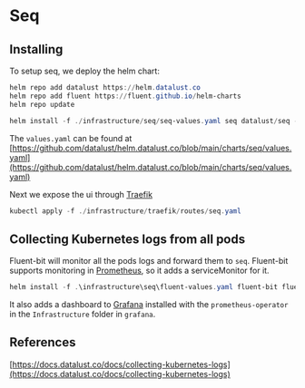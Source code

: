 # Seq

## Installing

To setup seq, we deploy the helm chart:

```powershell
helm repo add datalust https://helm.datalust.co
helm repo add fluent https://fluent.github.io/helm-charts
helm repo update
```

```powershell
helm install -f ./infrastructure/seq/seq-values.yaml seq datalust/seq --namespace=infrastructure
```

The `values.yaml` can be found at [https://github.com/datalust/helm.datalust.co/blob/main/charts/seq/values.yaml](https://github.com/datalust/helm.datalust.co/blob/main/charts/seq/values.yaml)

Next we expose the ui through [Traefik](traefik.md)

```powershell
kubectl apply -f ./infrastructure/traefik/routes/seq.yaml
```

## Collecting Kubernetes logs from all pods

Fluent-bit will monitor all the pods logs and forward them to `seq`. Fluent-bit supports monitoring in [Prometheus](prometheus.md), so it adds a serviceMonitor for it.

```powershell
helm install -f .\infrastructure\seq\fluent-values.yaml fluent-bit fluent/fluent-bit --namespace=infrastructure
```

It also adds a dashboard to [Grafana](prometheus.md) installed with the `prometheus-operator` in the `Infrastructure` folder in `grafana`.

## References

[https://docs.datalust.co/docs/collecting-kubernetes-logs](https://docs.datalust.co/docs/collecting-kubernetes-logs)
